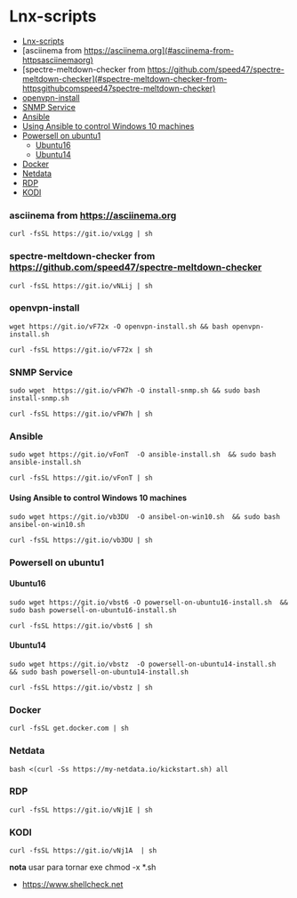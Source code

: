 # Lnx-scripts


- [Lnx-scripts](#lnx-scripts)
- [asciinema from https://asciinema.org](#asciinema-from-httpsasciinemaorg)
- [spectre-meltdown-checker from https://github.com/speed47/spectre-meltdown-checker](#spectre-meltdown-checker-from-httpsgithubcomspeed47spectre-meltdown-checker)
- [openvpn-install](#openvpn-install)
- [SNMP Service](#snmp-service)
- [Ansible](#ansible)
- [Using Ansible to control Windows 10 machines](#using-ansible-to-control-windows-10-machines)
- [Powersell on ubuntu1](#powersell-on-ubuntu1)
   - [Ubuntu16](#ubuntu16)
   - [Ubuntu14](#ubuntu14)
- [Docker](#docker)
- [Netdata](#netdata)
- [RDP](#rdp)
- [KODI](#kodi)




### asciinema from https://asciinema.org
`curl -fsSL https://git.io/vxLgg | sh`


### spectre-meltdown-checker from https://github.com/speed47/spectre-meltdown-checker
`curl -fsSL https://git.io/vNLij | sh`

### openvpn-install
`wget https://git.io/vF72x -O openvpn-install.sh && bash openvpn-install.sh`

`curl -fsSL https://git.io/vF72x | sh`

### SNMP Service
`sudo wget  https://git.io/vFW7h -O install-snmp.sh && sudo bash install-snmp.sh`

`curl -fsSL https://git.io/vFW7h | sh`

### Ansible
`sudo wget https://git.io/vFonT  -O ansible-install.sh  && sudo bash ansible-install.sh`

`curl -fsSL https://git.io/vFonT | sh`

#### Using Ansible to control Windows 10 machines
`sudo wget https://git.io/vb3DU  -O ansibel-on-win10.sh  && sudo bash ansibel-on-win10.sh`

`curl -fsSL https://git.io/vb3DU | sh`

### Powersell on ubuntu1
#### Ubuntu16
`sudo wget https://git.io/vbst6 -O powersell-on-ubuntu16-install.sh  && sudo bash powersell-on-ubuntu16-install.sh`

`curl -fsSL https://git.io/vbst6 | sh`
#### Ubuntu14
`sudo wget https://git.io/vbstz  -O powersell-on-ubuntu14-install.sh  && sudo bash powersell-on-ubuntu14-install.sh`

`curl -fsSL https://git.io/vbstz | sh`

### Docker
`curl -fsSL get.docker.com | sh`

### Netdata
`bash <(curl -Ss https://my-netdata.io/kickstart.sh) all`

### RDP
`curl -fsSL https://git.io/vNj1E | sh`

### KODI
`curl -fsSL https://git.io/vNj1A  | sh`

**nota** usar para tornar exe chmod -x  *.sh


- https://www.shellcheck.net
